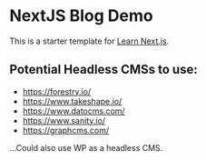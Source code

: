 # NextJS Blog Demo
This is a starter template for [Learn Next.js](https://nextjs.org/learn).

## Potential Headless CMSs to use:
* https://forestry.io/
* https://www.takeshape.io/
* https://www.datocms.com/
* https://www.sanity.io/
* https://graphcms.com/

...Could also use WP as a headless CMS.




